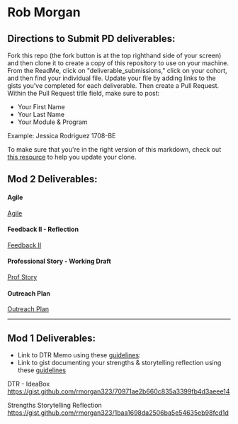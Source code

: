 # Rob Morgan

## Directions to Submit PD deliverables:
Fork this repo (the fork button is at the top righthand side of your screen) and then clone it to create a copy of this repository to use on your machine. From the ReadMe, click on "deliverable_submissions," click on your cohort, and then find your individual file. Update your file by adding links to the gists you've completed for each deliverable. Then create a Pull Request. Within the Pull Request title field, make sure to post:

* Your First Name
* Your Last Name
* Your Module & Program

Example: Jessica Rodriguez 1708-BE

To make sure that you're in the right version of this markdown, check out [this resource](https://help.github.com/articles/configuring-a-remote-for-a-fork/) to help you update your clone.

## Mod 2 Deliverables:

#### Agile
[Agile](https://gist.github.com/rmorgan323/02e1711ce07f26fe0bf063e5d50d61c3)

#### Feedback II - Reflection
[Feedback II](https://gist.github.com/rmorgan323/f618c8eb6592a1b8eff3367c61da143e)

#### Professional Story - Working Draft
[Prof Story](https://gist.github.com/rmorgan323/7efa04e106ecaa82eae26fe55be7e78c)

#### Outreach Plan
[Outreach Plan](https://gist.github.com/rmorgan323/07075c9de5995c3caa7f302d685bd484)

**********

## Mod 1 Deliverables:
* Link to DTR Memo using these [guidelines](https://github.com/turingschool/career-development-curriculum/blob/master/module_one/dtr_guidelines_memo.md):
* Link to gist documenting your strengths & storytelling reflection using these [guidelines](https://github.com/turingschool/career-development-curriculum/blob/master/module_one/strengths_storytelling_reflection.md)


DTR - IdeaBox
https://gist.github.com/rmorgan323/70971ae2b660c835a3399fb4d3aeee14

Strengths Storytelling Reflection
https://gist.github.com/rmorgan323/1baa1698da2506ba5e54635eb98fcd1d

